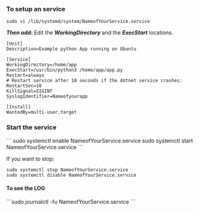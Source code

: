 <H3>To setup an service</H3>

```sudo vi /lib/systemd/system/NameofYourService.service```


***Then add:***
Edit the ***WorkingDirectory*** and the ***ExecStart*** locations.

```
[Unit]
Description=Example python App running on Ubuntu

[Service]
WorkingDirectory=/home/app
ExecStart=/usr/bin/python3 /home/app/app.py
Restart=always
# Restart service after 10 seconds if the dotnet service crashes:
RestartSec=10
KillSignal=SIGINT
SyslogIdentifier=Nameofyourapp

[Install]
WantedBy=multi-user.target
```

<H3>Start the service</H3>
```
sudo systemctl enable NameofYourService.service
sudo systemctl start NameofYourService.service
```

If you want to stop:
```
sudo systemctl stop NameofYourService.service
sudo systemctl disable NameofYourService.service
```

<H4>To see the LOG</H4>
```sudo journalctl -fu NameofYourService.service
```


